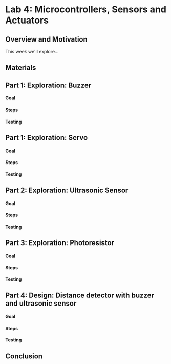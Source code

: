 # Lab 4: Microcontrollers, Sensors and Actuators


## Overview and Motivation
This week we'll explore...

## Materials

## Part 1: Exploration: Buzzer

#### Goal

#### Steps

#### Testing


## Part 1: Exploration: Servo

#### Goal

#### Steps

#### Testing

## Part 2: Exploration: Ultrasonic Sensor

#### Goal

#### Steps

#### Testing

## Part 3: Exploration: Photoresistor

#### Goal

#### Steps

#### Testing

## Part 4: Design: Distance detector with buzzer and ultrasonic sensor

#### Goal

#### Steps

#### Testing

## Conclusion




